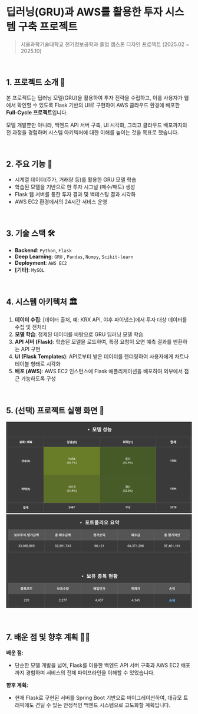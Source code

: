 # 딥러닝(GRU)과 AWS를 활용한 투자 시스템 구축 프로젝트
> 서울과학기술대학교 전기정보공학과 졸업 캡스톤 디자인 프로젝트 (2025.02 ~ 2025.10)

<br>

## 1. 프로젝트 소개 🚀

본 프로젝트는 딥러닝 모델(GRU)을 활용하여 투자 전략을 수립하고, 이를 사용자가 웹에서 확인할 수 있도록 Flask 기반의 UI로 구현하여 AWS 클라우드 환경에 배포한 **Full-Cycle 프로젝트**입니다.

모델 개발뿐만 아니라, 백엔드 API 서버 구축, UI 시각화, 그리고 클라우드 배포까지의 전 과정을 경험하며 시스템 아키텍처에 대한 이해를 높이는 것을 목표로 했습니다.

<br>

## 2. 주요 기능 🎯

* 시계열 데이터(주가, 거래량 등)를 활용한 GRU 모델 학습
* 학습된 모델을 기반으로 한 투자 시그널 (매수/매도) 생성
* Flask 웹 서버를 통한 투자 결과 및 백테스팅 결과 시각화
* AWS EC2 환경에서의 24시간 서비스 운영

<br>

## 3. 기술 스택 🛠️

* **Backend**: `Python`, `Flask`
* **Deep Learning**: `GRU` , `Pandas`, `Numpy`, `Scikit-learn`
* **Deployment**: `AWS EC2`
* **[기타]**: `MySQL`

<br>

## 4. 시스템 아키텍처 🏛️

1.  **데이터 수집**: [데이터 출처, 예: KRX API, 야후 파이낸스]에서 투자 대상 데이터를 수집 및 전처리
2.  **모델 학습**: 정제된 데이터를 바탕으로 GRU 딥러닝 모델 학습
3.  **API 서버 (Flask)**: 학습된 모델을 로드하여, 특정 요청이 오면 예측 결과를 반환하는 API 구현
4.  **UI (Flask Templates)**: API로부터 받은 데이터를 렌더링하여 사용자에게 차트나 테이블 형태로 시각화
5.  **배포 (AWS)**: AWS EC2 인스턴스에 Flask 애플리케이션을 배포하여 외부에서 접근 가능하도록 구성

<br>

## 5. (선택) 프로젝트 실행 화면 📸
![프로젝트 실행 화면 1](./images/1.png)
![프로젝트 실행 화면 2](./images/2.png)

<br>

## 7. 배운 점 및 향후 계획 🧑‍💻

**배운 점:**
* 단순한 모델 개발을 넘어, Flask를 이용한 백엔드 API 서버 구축과 AWS EC2 배포까지 경험하며 서비스의 전체 파이프라인을 이해할 수 있었습니다.

**향후 계획:**
* 현재 Flask로 구현된 서버를 Spring Boot 기반으로 마이그레이션하여, 대규모 트래픽에도 견딜 수 있는 안정적인 백엔드 시스템으로 고도화할 계획입니다.

